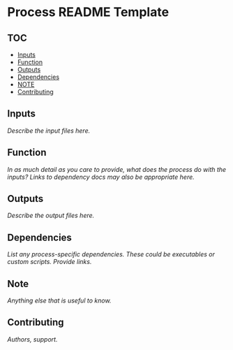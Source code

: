 # Process README Template

## TOC
* [Inputs](#inputs)
* [Function](#function)
* [Outputs](#outputs)
* [Dependencies](#dependencies)
* [NOTE](#note)
* [Contributing](#contributing)

## Inputs
_Describe the input files here._

## Function
_In as much detail as you care to provide, what does the process do with the inputs? Links to dependency docs may also be appropriate here._

## Outputs
_Describe the output files here._

## Dependencies
_List any process-specific dependencies. These could be executables or custom scripts. Provide links._

## Note
_Anything else that is useful to know._

## Contributing
_Authors, support._